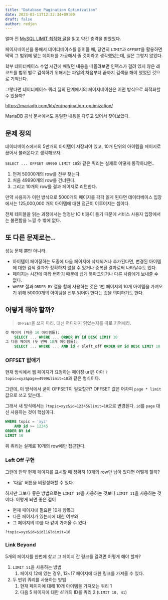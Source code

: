 ```yaml
---
title: "Database Pagination Optimization"
date: 2023-03-11T12:32:34+09:00
draft: false
author: redjen
---
```


얼마 전 [MySQL LIMIT 최적화 글](https://jeong-pro.tistory.com/244)을 읽고 약간 충격을 받았었다.

페이지네이션을 통해서 데이터베이스를 읽어올 때, 당연히 `LIMIT`과 `OFFSET`을 활용하면 딱딱 그 범위에 맞는 데이터를 가공해서 줄 것이라고 생각했었는데, 실은 그렇지 않았다.

학부 데이터베이스 수업 시간에 배웠던 내용을 떠올려보면 인덱스가 걸려 있지 않은 레코드를 범위 별로 검색하기 위해서는 파일의 처음부터 끝까지 검색을 해야 했었던 것으로 기억난다.

그렇다면 데이터베이스 쿼리 질의 단계에서의 페이지네이션은 어떤 방식으로 최적화할 수 있을까?

https://mariadb.com/kb/en/pagination-optimization/

MariaDB 공식 문서에서도 동일한 내용을 다루고 있어서 찾아보았다.

## 문제 정의

데이터베이스에서의 5만개의 아이템이 저장되어 있고, 10개 단위의 아이템을 페이지로 끊어서 불러온다고 생각해보자. 

`SELECT ... OFFSET 49990 LIMIT 10`와 같은 쿼리는 실제로 어떻게 동작하냐면..

1. 먼저 50000개의 row를 전부 찾는다.
2. 처음 49990개의 row를 건너뛴다.
3. 그리고 10개의 row를 결과 페이지로 리턴한다.

만약 사용자가 이런 방식으로 5000개의 페이지를 각각 읽게 된다면 데이터베이스 입장에서는 125,000,000 개의 아이템에 대한 접근이 이루어지는 셈이다. 

전체 테이블을 읽는 과정에서는 엄청난 IO 비용이 들기 때문에 서비스 사용자 입장에서는 불편함을 느낄 수 밖에 없다.

## 또 다른 문제로는..

성능 문제 뿐만 아니라.
- 아이템이 페이징하는 도중에 다음 페이지에 삭제되거나 추가된다면, 변경된 아이템에 대한 검색 결과가 정확하지 않을 수 있거나 중복된 결과로써 나타날수도 있다.
- 페이지는 시간에 따라 변하기 때문에 쉽게 북마크되거나 다른 사람에게 보내줄 수 없다.
- `WHERE` 절과 `ORDER BY` 절을 함께 사용하는 것은 1번 페이지의 10개 아이템을 가져오기 위해 50000개의 아이템을 전부 읽어야 한다는 것을 의미하기도 한다.

## 어떻게 해야 할까?

> `OFFSET`을 쓰지 마라. 대신 어디까지 읽었는지를 따로 기억해라.

```sql
첫 페이지 (처음 10 아이템들):
    SELECT ... WHERE ... ORDER BY id DESC LIMIT 10
그 다음 페이지 (두 번째 10개 아이템들):
    SELECT ... WHERE ... AND id < $left_off ORDER BY id DESC LIMIT 10
```
### OFFSET 없애기

현재 방식에서 웹 페이지가 요청하는 페이징 url은 아마 `?topic=xyz&page=4999&limit=10`과 같은 형식이다.

그런데, 이 방식에서 굳이 OFFSET이 필요할까? OFFSET 값은 어차피 `page * limit` 값으로 쓰고 있는데..

그래서 새 방식에서는 `?topic=xyz&id=12345&limit=10`으로 변경된다. `id`를 `page` 대신 사용하는 것이 핵심이다.

```sql
WHERE topic = 'xyz'
    AND id >= 12345
ORDER BY id
LIMIT 10
```

위 쿼리는 실제로 10개의 row에만 접근한다. 

### Left Off 구현

그런데 만약 현재 페이지를 표시할 때 정확히 10개의 row만 남아 있다면 어떻게 할까?
- '다음' 버튼을 비활성화할 수 있다.

하지만 그보다 좋은 방법으로는 `LIMIT 10`을 사용하는 것보다 `LIMIT 11`을 사용하는 것이다.
이렇게 되면 좋은 점이
- 현재 페이지에 필요한 10개 항목과
- 다른 페이지가 있는지에 대한 여부와
- 그 페이지의 ID를 다 같이 가져올 수 있다.

`?topic=xyz&id=$id11&loimit=10`

### Link Beyond

5개의 페이지를 한번에 찾고 그 페이지 간 링크를 걸려면 어떻게 해야 할까?

1. `LIMIT 51`을 사용하는 방법
   1. 페이지 12에 있는 경우, 13~17 페이지에 대한 링크를 가져올 수 있다.
2. 두 번위 쿼리를 사용하는 방법
   1. 현재 페이지에 대해 10개 아이템을 가져오는 쿼리 1
   2. 다음 5 페이지에 대한 41개의 ID를 쿼리 2 (`LIMIT 10, 41`)
